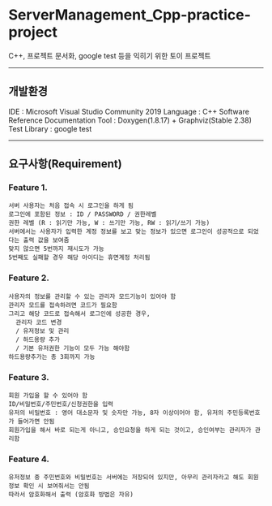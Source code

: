 # ServerManagement_Cpp-practice-project
  C++, 프로젝트 문서화, google test 등을 익히기 위한 토이 프로젝트
***

## 개발환경
  IDE : Microsoft Visual Studio Community 2019
  Language : C++
  Software Reference Documentation Tool : Doxygen(1.8.17) + Graphviz(Stable 2.38)
  Test Library : google test
***

## 요구사항(Requirement)
  ### Feature 1.
    서버 사용자는 처음 접속 시 로그인을 하게 됨
    로그인에 포함된 정보 : ID / PASSWORD / 권한레벨
    권한 레벨 (R : 읽기만 가능, W : 쓰기만 가능, RW : 읽기/쓰기 가능)
    서버에서는 사용자가 입력한 계정 정보를 보고 맞는 정보가 있으면 로그인이 성공적으로 되었다는 출력 값을 보여줌
    맞지 않으면 5번까지 재시도가 가능
    5번째도 실패할 경우 해당 아이디는 휴면계정 처리됨
  
  ### Feature 2. 
    사용자의 정보를 관리할 수 있는 관리자 모드기능이 있어야 함
    관리자 모드를 접속하려면 코드가 필요함
    그리고 해당 코드로 접속해서 로그인에 성공한 경우, 
      관리자 코드 변경
      / 유저정보 및 관리
      / 하드용량 추가
      / 기본 유저권한 기능이 모두 가능 해야함
    하드용량추가는 총 3회까지 가능

  ### Feature 3.
    회원 가입을 할 수 있어야 함
    ID/비밀번호/주민번호/신청권한을 입력
    유저의 비밀번호 : 영어 대소문자 및 숫자만 가능, 8자 이상이어야 함, 유저의 주민등록번호가 들어가면 안됨
    회원가입을 해서 바로 되는게 아니고, 승인요청을 하게 되는 것이고, 승인여부는 관리자가 관리함

  ### Feature 4.
    유저정보 중 주민번호와 비밀번호는 서버에는 저장되어 있지만, 아무리 관리자라고 해도 회원정보 확인 시 보여줘서는 안됨
    따라서 암호화해서 출력 (암호화 방법은 자유)
